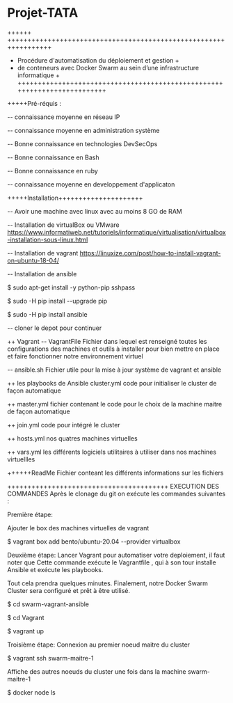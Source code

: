 # Projet-TATA


++++++ +++++++++++++++++++++++++++++++++++++++++++++++++++++++++++++++++
+	Procédure d'automatisation du déploiement et gestion                         +
+	de conteneurs avec Docker Swarm au sein d’une infrastructure informatique    +
+++++++++++++++++++++++++++++++++++++++++++++++++++++++++++++++++++++++++


+++++Pré-réquis : 

-- connaissance moyenne en réseau IP

-- connaissance moyenne en administration système

-- Bonne connaissance en technologies DevSecOps

-- Bonne connaissance en Bash 

-- Bonne connaissance en ruby

-- connaissance moyenne en developpement d'applicaton


+++++Installation+++++++++++++++++++++

-- Avoir une machine avec linux avec au moins 8 GO de RAM

-- Installation de virtualBox ou VMware 
https://www.informatiweb.net/tutoriels/informatique/virtualisation/virtualbox-installation-sous-linux.html

-- Installation de vagrant
https://linuxize.com/post/how-to-install-vagrant-on-ubuntu-18-04/

-- Installation de ansible

$ sudo apt-get install -y python-pip sshpass

$ sudo -H pip install --upgrade pip

$ sudo -H pip install ansible

-- cloner le depot pour continuer 

++ Vagrant 
 -- VagrantFile 
Fichier dans lequel est renseigné toutes les configurations des machines et outils à installer 
pour bien mettre en place et faire fonctionner notre environnement virtuel

-- ansible.sh 
Fichier utile pour la mise à jour système de vagrant et ansible 


++ les playbooks de Ansible 
cluster.yml code pour initialiser le cluster de façon automatique 

++ master.yml fichier contenant le code pour le choix de la machine maitre de façon automatique

++ join.yml code pour intégré le cluster 

++ hosts.yml nos quatres machines virtuelles 

++ vars.yml les différents logiciels utilitaires à utiliser dans nos machines virtuellles 

++++++ReadMe
Fichier conteant les différents informations sur les fichiers
 

++++++++++++++++++++++++++++++++++++++++
EXECUTION DES COMMANDES 
Après le clonage du git on exécute les commandes suivantes :

Première étape:

 Ajouter le box des machines virtuelles de vagrant 
 
 
$ vagrant box add bento/ubuntu-20.04 --provider virtualbox



Deuxième étape: 
Lancer Vagrant pour automatiser votre deploiement, il faut noter que Cette 
commande exécute le Vagrantfile , qui à son tour  installe Ansible et exécute les playbooks.

Tout cela prendra quelques minutes. Finalement, notre Docker Swarm Cluster sera configuré et prêt à être utilisé. 


$ cd swarm-vagrant-ansible

$ cd Vagrant

$ vagrant up

Troisième étape:
Connexion au premier noeud maitre du cluster


$ vagrant ssh swarm-maitre-1

Affiche des autres noeuds du cluster une fois dans la machine swarm-maitre-1


$ docker node ls
